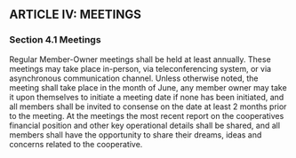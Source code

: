 ## ARTICLE IV: MEETINGS

### Section 4.1 Meetings

Regular Member-Owner meetings shall be held at least annually.
These meetings may take place in-person, via teleconferencing
system, or via asynchronous communication channel. Unless
otherwise noted, the meeting shall take place in the month of
June, any member owner may take it upon themselves to initiate
a meeting date if none has been initiated, and all members
shall be invited to consense on the date at least 2 months
prior to the meeting. At the meetings the most recent report
on the cooperatives financial position and other key
operational details shall be shared, and all members shall
have the opportunity to share their dreams, ideas and concerns
related to the cooperative.
